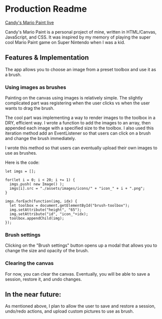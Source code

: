 # Production Readme

[Candy's Mario Paint live](https://candycanetrain.github.io/CandyPaint/)

Candy's Mario Paint is a personal project of mine, written in HTML/Canvas, JavaScript, and CSS. It was inspired by my memory of playing the super cool Mario Paint game on Super Nintendo when I was a kid.

## Features & Implementation

The app allows you to choose an image from a preset toolbox and use it as a brush.

### Using images as brushes

Painting on the canvas using images is relatively simple. The slightly complicated part was registering when the user clicks vs when the user wants to drag the brush.

The cool part was implementing a way to render images to the toolbox in a DRY, efficient way. I wrote a function to add the images to an array, then
appended each image with a specified size to the toolbox. I also used this iteration method add an EventListener so that users can click on a brush and change the brush immediately.

I wrote this method so that users can eventually upload their own images to use as brushes.

Here is the code:

```
let imgs = [];

for(let i = 0; i < 20; i += 1) {
  imgs.push( new Image() );
  imgs[i].src = "./assets/images/icons/" + "icon_" + i + ".png";
}

imgs.forEach(function(img, idx) {
  let toolbox = document.getElementById("brush-toolbox");
  img.setAttribute("height", "65");
  img.setAttribute("id", "icon_"+idx);
  toolbox.appendChild(img);
});
```


### Brush settings

Clicking on the "Brush settings" button opens up a modal that allows you to change the size and opacity of the brush.

### Clearing the canvas

For now, you can clear the canvas. Eventually, you will be able to save a session, restore it, and undo changes.


## In the near future:

As mentioned above, I plan to allow the user to save and restore a session, undo/redo actions, and upload custom pictures to use as brush.
